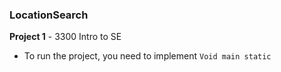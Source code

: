### LocationSearch
**Project 1** - 3300 Intro to SE

- To run the project, you need to implement `Void main static`
